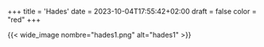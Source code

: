 +++
title = 'Hades'
date = 2023-10-04T17:55:42+02:00
draft = false
color = "red"
+++

{{< wide_image nombre="hades1.png" alt="hades1" >}}